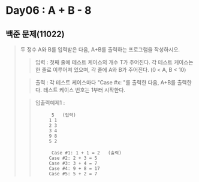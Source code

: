 # Day06 : A + B - 8
## 백준 문제(11022)
> 두 정수 A와 B를 입력받은 다음, A+B를 출력하는 프로그램을 작성하시오.
>
> >입력 : 첫째 줄에 테스트 케이스의 개수 T가 주어진다. 각 테스트 케이스는 한 줄로 이루어져 있으며, 각 줄에 A와 B가 주어진다. (0 < A, B < 10)
>
>>출력 : 각 테스트 케이스마다 "Case #x: "를 출력한 다음, A+B를 출력한다. 테스트 케이스 번호는 1부터 시작한다.
>
> >입출력예제1 :
> >
>>           5   (입력) 
> >          1 1
> >          2 3
> >          3 4
> >          9 8
> >          5 2
> >
>>           Case #1: 1 + 1 = 2   (출력) 
> >          Case #2: 2 + 3 = 5
> >          Case #3: 3 + 4 = 7
> >          Case #4: 9 + 8 = 17
> >          Case #5: 5 + 2 = 7
>
